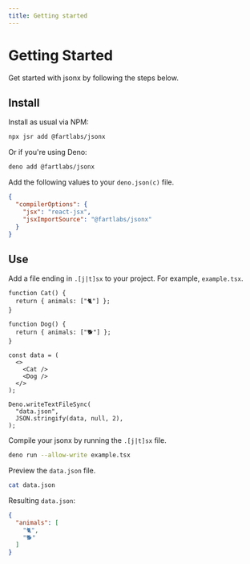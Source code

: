 ```yaml
---
title: Getting started
---
```


# Getting Started

Get started with jsonx by following the steps below.

## Install

Install as usual via NPM:

```sh
npx jsr add @fartlabs/jsonx
```

Or if you're using Deno:

```sh
deno add @fartlabs/jsonx
```

Add the following values to your `deno.json(c)` file.

```json
{
  "compilerOptions": {
    "jsx": "react-jsx",
    "jsxImportSource": "@fartlabs/jsonx"
  }
}
```

## Use

Add a file ending in `.[j|t]sx` to your project. For example, `example.tsx`.

```tsx
function Cat() {
  return { animals: ["🐈"] };
}

function Dog() {
  return { animals: ["🐕"] };
}

const data = (
  <>
    <Cat />
    <Dog />
  </>
);

Deno.writeTextFileSync(
  "data.json",
  JSON.stringify(data, null, 2),
);
```

Compile your jsonx by running the `.[j|t]sx` file.

```sh
deno run --allow-write example.tsx
```

Preview the `data.json` file.

```sh
cat data.json
```

Resulting `data.json`:

```json
{
  "animals": [
    "🐈",
    "🐕"
  ]
}
```
